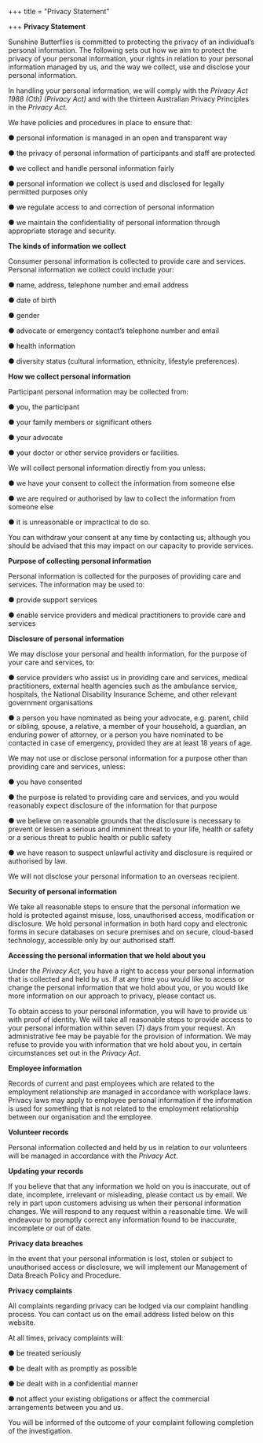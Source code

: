 +++
title = "Privacy Statement"

+++
**Privacy Statement**

Sunshine Butterflies is committed to protecting the privacy of an individual’s personal information. The following sets out how we aim to protect the privacy of your personal information, your rights in relation to your personal information managed by us, and the way we collect, use and disclose your personal information.

In handling your personal information, we will comply with the _Privacy Act 1988 (Cth) (Privacy Act)_ and with the thirteen Australian Privacy Principles in the _Privacy Act._

We have policies and procedures in place to ensure that:

● personal information is managed in an open and transparent way

● the privacy of personal information of participants and staff are protected

● we collect and handle personal information fairly

● personal information we collect is used and disclosed for legally permitted purposes only

● we regulate access to and correction of personal information

● we maintain the confidentiality of personal information through appropriate storage and security.

**The kinds of information we collect**

Consumer personal information is collected to provide care and services. Personal information we collect could include your:

● name, address, telephone number and email address

● date of birth

● gender

● advocate or emergency contact’s telephone number and email

● health information

● diversity status (cultural information, ethnicity, lifestyle preferences).

**How we collect personal information**

Participant personal information may be collected from:

● you, the participant

● your family members or significant others

● your advocate

● your doctor or other service providers or facilities.

We will collect personal information directly from you unless:

● we have your consent to collect the information from someone else

● we are required or authorised by law to collect the information from someone else

● it is unreasonable or impractical to do so.

You can withdraw your consent at any time by contacting us; although you should be advised that this may impact on our capacity to provide services.

**Purpose of collecting personal information**

Personal information is collected for the purposes of providing care and services. The information may be used to:

● provide support services

● enable service providers and medical practitioners to provide care and services

**Disclosure of personal information**

We may disclose your personal and health information, for the purpose of your care and services, to:

● service providers who assist us in providing care and services, medical practitioners, external health agencies such as the ambulance service, hospitals, the National Disability Insurance Scheme, and other relevant government organisations

● a person you have nominated as being your advocate, e.g. parent, child or sibling, spouse, a relative, a member of your household, a guardian, an enduring power of attorney, or a person you have nominated to be contacted in case of emergency, provided they are at least 18 years of age.

We may not use or disclose personal information for a purpose other than providing care and services, unless:

● you have consented

● the purpose is related to providing care and services, and you would reasonably expect disclosure of the information for that purpose

● we believe on reasonable grounds that the disclosure is necessary to prevent or lessen a serious and imminent threat to your life, health or safety or a serious threat to public health or public safety

● we have reason to suspect unlawful activity and disclosure is required or authorised by law.

We will not disclose your personal information to an overseas recipient.

**Security of personal information**

We take all reasonable steps to ensure that the personal information we hold is protected against misuse, loss, unauthorised access, modification or disclosure. We hold personal information in both hard copy and electronic forms in secure databases on secure premises and on secure, cloud-based technology, accessible only by our authorised staff.

**Accessing the personal information that we hold about you**

Under _the Privacy Act_, you have a right to access your personal information that is collected and held by us. If at any time you would like to access or change the personal information that we hold about you, or you would like more information on our approach to privacy, please contact us.

To obtain access to your personal information, you will have to provide us with proof of identity. We will take all reasonable steps to provide access to your personal information within seven (7) days from your request. An administrative fee may be payable for the provision of information. We may refuse to provide you with information that we hold about you, in certain circumstances set out in the _Privacy Act_.

**Employee information**

Records of current and past employees which are related to the employment relationship are managed in accordance with workplace laws. Privacy laws may apply to employee personal information if the information is used for something that is not related to the employment relationship between our organisation and the employee.

**Volunteer records**

Personal information collected and held by us in relation to our volunteers will be managed in accordance with the _Privacy Act_.

**Updating your records**

If you believe that that any information we hold on you is inaccurate, out of date, incomplete, irrelevant or misleading, please contact us by email. We rely in part upon customers advising us when their personal information changes. We will respond to any request within a reasonable time. We will endeavour to promptly correct any information found to be inaccurate, incomplete or out of date.

**Privacy data breaches**

In the event that your personal information is lost, stolen or subject to unauthorised access or disclosure, we will implement our Management of Data Breach Policy and Procedure.

**Privacy complaints**

All complaints regarding privacy can be lodged via our complaint handling process. You can contact us on the email address listed below on this website.

At all times, privacy complaints will:

● be treated seriously

● be dealt with as promptly as possible

● be dealt with in a confidential manner

● not affect your existing obligations or affect the commercial arrangements between you and us.

You will be informed of the outcome of your complaint following completion of the investigation.